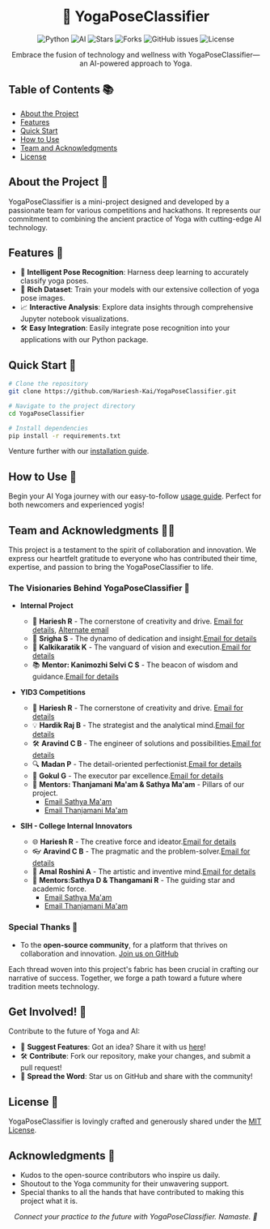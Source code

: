 <div align="center">

# 🧘 YogaPoseClassifier

![Python](https://img.shields.io/badge/Made%20with-Python-1f425f.svg)
![AI](https://img.shields.io/badge/AI%20for-Yoga-<COLOR>.svg)
![Stars](https://img.shields.io/github/stars/Hariesh-Kai/YogaPoseClassifier)
![Forks](https://img.shields.io/github/forks/Hariesh-Kai/YogaPoseClassifier)
![GitHub issues](https://img.shields.io/github/issues-raw/Hariesh-Kai/YogaPoseClassifier)
![License](https://img.shields.io/badge/license-MIT-blue.svg)

Embrace the fusion of technology and wellness with YogaPoseClassifier—an AI-powered approach to Yoga.

</div>

## Table of Contents 📚

- [About the Project](#about-the-project-)
- [Features](#features-)
- [Quick Start](#quick-start-)
- [How to Use](#how-to-use-)
- [Team and Acknowledgments](#team-and-acknowledgments-)
- [License](#license-)

## About the Project 📖

YogaPoseClassifier is a mini-project designed and developed by a passionate team for various competitions and hackathons. It represents our commitment to combining the ancient practice of Yoga with cutting-edge AI technology.

## Features 🚀

- 🧠 **Intelligent Pose Recognition**: Harness deep learning to accurately classify yoga poses.
- 🎨 **Rich Dataset**: Train your models with our extensive collection of yoga pose images.
- 📈 **Interactive Analysis**: Explore data insights through comprehensive Jupyter notebook visualizations.
- 🛠️ **Easy Integration**: Easily integrate pose recognition into your applications with our Python package.

## Quick Start 🌟

```bash
# Clone the repository
git clone https://github.com/Hariesh-Kai/YogaPoseClassifier.git

# Navigate to the project directory
cd YogaPoseClassifier

# Install dependencies
pip install -r requirements.txt

```

Venture further with our [installation guide](installation.md).

## How to Use 📘

Begin your AI Yoga journey with our easy-to-follow [usage guide](usage.md). Perfect for both newcomers and experienced yogis!

## Team and Acknowledgments 👥✨

This project is a testament to the spirit of collaboration and innovation. We express our heartfelt gratitude to everyone who has contributed their time, expertise, and passion to bring the YogaPoseClassifier to life.

### The Visionaries Behind YogaPoseClassifier 🌟

- **Internal Project**
  - 🧘 **Hariesh R** - The cornerstone of creativity and drive. [Email for details](mailto:harieshkai@gmail.com), [Alternate email](mailto:harieshramesh.21aim@kongu.edu)
  - 🌟 **Srigha S** - The dynamo of dedication and insight.[Email for details](mailto:srighas.21aim@kongu.edu)
  - 🚀 **Kalkikaratik K** - The vanguard of vision and execution.[Email for details](mailto:kalkikartiksl.21aim@kongu.edu)
  - 📚 **Mentor: Kanimozhi Selvi C S** - The beacon of wisdom and guidance.[Email for details](mailto:kanimozhi.cse@kongu.edu)

- **YID3 Competitions**
  - 🧘 **Hariesh R** - The cornerstone of creativity and drive. [Email for details](mailto:harieshkai@gmail.com)
  - 💡 **Hardik Raj B** - The strategist and the analytical mind.[Email for details](mailto:hardikrajb.21aim@kongu.edu)
  - 🛠️ **Aravind C B** - The engineer of solutions and possibilities.[Email for details](mailto:arvindcb.21aim@kongu.edu)
  - 🔍 **Madan P** - The detail-oriented perfectionist.[Email for details](mailto:madanp.21aim@kongu.edu)
  - 🎯 **Gokul G** - The executor par excellence.[Email for details](mailto:gokulg.21aim@kongu.edu)
  - 📖 **Mentors: Thanjamani Ma'am & Sathya Ma'am** - Pillars of our project.
    - [Email Sathya Ma'am](mailto:sathya.ai@kongu.ac.in)
    - [Email Thanjamani Ma'am]( thangamani.ai@kongu.edu)

- **SIH - College Internal Innovators**
  - 🌐 **Hariesh R** - The creative force and ideator.[Email for details](mailto:harieshkai@gmail.com)
  - 👓 **Aravind C B** - The pragmatic and the problem-solver.[Email for details](mailto:arvindcb.21aim@kongu.edu)
  - 🎨 **Amal Roshini A** - The artistic and inventive mind.[Email for details](mailto:amalroshinia.21csd@kongu.edu)
  - 🧭 **Mentors:Sathya D & Thangamani R** - The guiding star and academic force.
    - [Email Sathya Ma'am](mailto:sathya.ai@kongu.ac.in)
    - [Email Thanjamani Ma'am]( thangamani.ai@kongu.edu)


### Special Thanks 🌹

- To the **open-source community**, for a platform that thrives on collaboration and innovation. [Join us on GitHub](https://github.com/Hariesh-Kai/YogaPoseClassifier)

Each thread woven into this project's fabric has been crucial in crafting our narrative of success. Together, we forge a path toward a future where tradition meets technology.


## Get Involved! 🤝

Contribute to the future of Yoga and AI:

- 🌱 **Suggest Features**: Got an idea? Share it with us [here](https://github.com/Hariesh-Kai/YogaPoseClassifier/issues/new)!
- 🛠️ **Contribute**: Fork our repository, make your changes, and submit a pull request!
- 📢 **Spread the Word**: Star us on GitHub and share with the community!

## License 📝

YogaPoseClassifier is lovingly crafted and generously shared under the [MIT License](LICENSE.md).

## Acknowledgments 👏

- Kudos to the open-source contributors who inspire us daily.
- Shoutout to the Yoga community for their unwavering support.
- Special thanks to all the hands that have contributed to making this project what it is.

<div align="center">
<i>Connect your practice to the future with YogaPoseClassifier. Namaste. 🙏</i>
</div>
